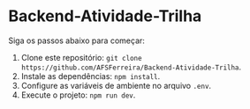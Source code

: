 # Backend-Atividade-Trilha

Siga os passos abaixo para começar:

1. Clone este repositório: `git clone https://github.com/AFSFerreira/Backend-Atividade-Trilha`.
2. Instale as dependências: `npm install`.
3. Configure as variáveis de ambiente no arquivo `.env`.
4. Execute o projeto: `npm run dev`.
